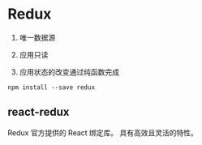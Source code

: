 # Redux

1. 唯一数据源

2. 应用只读

3. 应用状态的改变通过纯函数完成

   

```
npm install --save redux
```

## react-redux

Redux 官方提供的 React 绑定库。 具有高效且灵活的特性。

